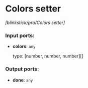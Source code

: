 # Colors setter

_[blinkstick/pro/Colors setter]_

### Input ports:

* __colors__: ` any `

    type: [number, number, number][]

### Output ports:

* __done__: ` any `

